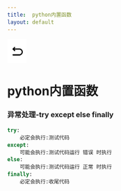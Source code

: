 ```yaml
---
title:  python内置函数
layout: default
---
```

[![返回](/assets/images/back.png)](../../../../2022/07/05/Python_Index.html)

# python内置函数

### 异常处理-try except else finally
```python
try:
    必定会执行:测试代码
except:
    可能会执行:测试代码运行 错误 时执行
else:
    可能会执行:测试代码运行 正常 时执行
finally:
    必定会执行:收尾代码
```